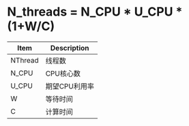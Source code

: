 # N_threads = N_CPU \* U_CPU \* (1+W/C)

| Item    | Description |
| ------- | ----------- |
| NThread | 线程数         |
| N_CPU   | CPU核心数      |
| U_CPU   | 期望CPU利用率    |
| W       | 等待时间        |
| C       | 计算时间        |
